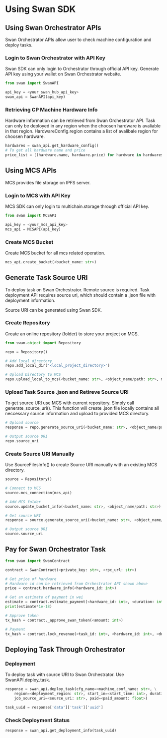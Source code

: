 # Using Swan SDK

## Using Swan Orchestrator APIs

Swan Orchestrator APIs allow user to check machine configuration and deploy tasks.

### Login to Swan Orchestrator with API Key

Swan SDK can only login to Orchestrator through official API key.
Generate API key using your wallet on Swan Orchestrator website.

```python
from swan import SwanAPI

api_key = <your_swan_hub_api_key>
swan_api = SwanAPI(api_key)
```

### Retrieving CP Machine Hardware Info

Hardware information can be retrieved from Swan Orchestrator API.
Task can only be deployed in any region when the choosen hardware is avaliable in that region.
HardwareConfig.region contains a list of avalibale region for choosen hardware.

```python
hardwares = swan_api.get_hardware_config()
# To get all hardware name and price
price_list = [(hardware.name, hardware.price) for hardware in hardwares]
```

## Using MCS APIs

MCS provides file storage on IPFS server.

### Login to MCS with API Key
MCS SDK can only login to multichain.storage through official API key.

```python
from swan import MCSAPI

api_key = <your_mcs_api_key>
mcs_api = MCSAPI(api_key)
```

### Create MCS Bucket
Create MCS bucket for all mcs related operation.

```python
mcs_api.create_bucket(<bucket_name: str>)
```

## Generate Task Source URI
To deploy task on Swan Orchestrator. Remote source is required. Task deployment
API requires source uri, which should contain a .json file with deployment information.

Source URI can be generated using Swan SDK.

### Create Repository

Create an online repository (folder) to store your project on MCS.

```python
from swan.object import Repository

repo = Repository()

# Add local directory
repo.add_local_dir('<local_project_directory>')

# Upload Directory to MCS
repo.upload_local_to_mcs(<bucket_name: str>, <object_name/path: str>, mcs_api)
```

### Upload Task Source .json and Retireve Source URI

To get source URI use MCS with current repository. Simply call generate_source_uri().
This function will create .json file locally contains all neccessary source information
and upload to provided MCS directory.

```python
# Upload source
response = repo.generate_source_uri(<bucket_name: str>, <object_name/path: str>, <local_dir_to_store_json: str>, mcs_api)

# Output source URI
repo.source_uri
```

### Create Source URI Manually

Use SourceFilesInfo() to create Source URI manually with an existing MCS directory.

```python
source = Repository()

# Connect to MCS
source.mcs_connection(mcs_api)

# Add MCS folder
source.update_bucket_info(<bucket_name: str>, <object_name/path: str>)

# Get source URI
response = source.generate_source_uri(<bucket_name: str>, <object_name/path: str>, <local_dir_to_store_json: str>, mcs_api)

# Output source URI
source.source_uri
```

## Pay for Swan Orchestrator Task

```python
from swan import SwanContract

contract = SwanContract(<private_key: str>, <rpc_url: str>)

# Get price of hardware
# Hardware id can be retrieved from Orchestrator API shown above
price = contract.hardware_info(<hardware_id: int>)

# Get an estimate of payment in wei
estimate = contract.estimate_payment(<hardware_id: int>, <duration: int>)
print(estimate*1e-18)

# Approve token
tx_hash = contract._approve_swan_token(<amount: int>)

# Payment
tx_hash = contract.lock_revenue(<task_id: int>, <hardware_id: int>, <duration: int>)
```

## Deploying Task Through Orchestrator

### Deployment

To deploy task with source URI to Swan Orchestrator. Use SwanAPI.deploy_task.

```python
response = swan_api.deploy_task(cfg_name=<machine_conf_name: str>, \
    region=<deployment_region: str>, start_in=<start_time: int>, duration=<task_duration: int>, \
    job_source_uri=<source_uri: str>, paid=<paid_amount: float>)

task_uuid = response['data']['task']['uuid']
```

### Check Deployment Status
```python
response = swan_api.get_deployment_info(task_uuid)
```